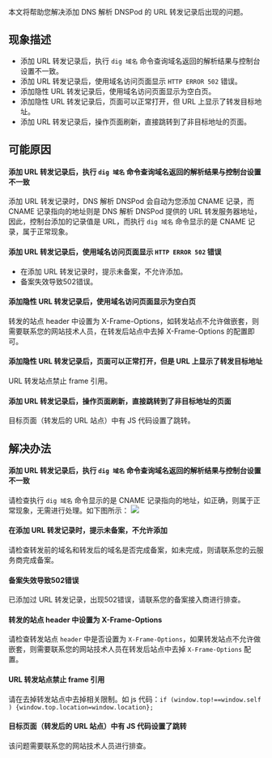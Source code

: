 本文将帮助您解决添加 DNS 解析 DNSPod 的 URL 转发记录后出现的问题。

## 现象描述
- 添加 URL 转发记录后，执行 `dig 域名` 命令查询域名返回的解析结果与控制台设置不一致。
- 添加 URL 转发记录后，使用域名访问页面显示 `HTTP ERROR 502` 错误。
- 添加隐性 URL 转发记录后，使用域名访问页面显示为空白页。
- 添加隐性 URL 转发记录后，页面可以正常打开，但 URL 上显示了转发目标地址。
- 添加 URL 转发记录后，操作页面刷新，直接跳转到了非目标地址的页面。

## 可能原因
#### 添加 URL 转发记录后，执行 `dig 域名` 命令查询域名返回的解析结果与控制台设置不一致
添加 URL 转发记录时，DNS 解析 DNSPod 会自动为您添加 CNAME 记录，而 CNAME 记录指向的地址则是 DNS 解析 DNSPod 提供的 URL 转发服务器地址，因此，控制台添加的记录值是 URL，而执行 `dig 域名` 命令显示的是 CNAME 记录，属于正常现象。

#### 添加 URL 转发记录后，使用域名访问页面显示 `HTTP ERROR 502` 错误
- 在添加 URL 转发记录时，提示未备案，不允许添加。
- 备案失效导致502错误。

#### 添加隐性 URL 转发记录后，使用域名访问页面显示为空白页
转发的站点 header 中设置为 X-Frame-Options，如转发站点不允许做嵌套，则需要联系您的网站技术人员，在转发后站点中去掉 X-Frame-Options 的配置即可。

#### 添加隐性 URL 转发记录后，页面可以正常打开，但是 URL 上显示了转发目标地址
URL 转发站点禁止 frame 引用。

#### 添加 URL 转发记录后，操作页面刷新，直接跳转到了非目标地址的页面
目标页面（转发后的 URL 站点）中有 JS 代码设置了跳转。

## 解决办法
#### 添加 URL 转发记录后，执行 `dig 域名` 命令查询域名返回的解析结果与控制台设置不一致
请检查执行 `dig 域名` 命令显示的是 CNAME 记录指向的地址，如正确，则属于正常现象，无需进行处理。如下图所示：
![](https://main.qcloudimg.com/raw/b89ecc0a27f50513de72ad9a6db5a524.png)

#### 在添加 URL 转发记录时，提示未备案，不允许添加
请检查转发前的域名和转发后的域名是否完成备案，如未完成，则请联系您的云服务商完成备案。

#### 备案失效导致502错误
已添加过 URL 转发记录，出现502错误，请联系您的备案接入商进行排查。

#### 转发的站点 header 中设置为 X-Frame-Options
请检查转发站点 `header` 中是否设置为 `X-Frame-Options`，如果转发站点不允许做嵌套，则需要联系您的网站技术人员在转发后站点中去掉 `X-Frame-Options` 配置。

#### URL 转发站点禁止 frame 引用
请在去掉转发站点中去掉相关限制。如 js 代码：`if (window.top!==window.self ) {window.top.location=window.location};`

#### 目标页面（转发后的 URL 站点）中有 JS 代码设置了跳转
该问题需要联系您的网站技术人员进行排查。



